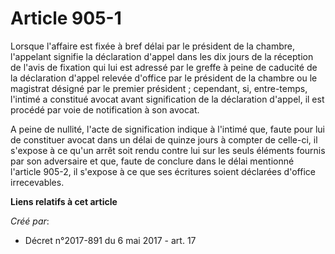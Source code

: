 # Article 905-1

Lorsque l'affaire est fixée à bref délai par le président de la chambre, l'appelant signifie la déclaration d'appel dans les
dix jours de la réception de l'avis de fixation qui lui est adressé par le greffe à peine de caducité de la déclaration
d'appel relevée d'office par le président de la chambre ou le magistrat désigné par le premier président ; cependant, si,
entre-temps, l'intimé a constitué avocat avant signification de la déclaration d'appel, il est procédé par voie de
notification à son avocat.

A peine de nullité, l'acte de signification indique à l'intimé que, faute pour lui de constituer avocat dans un délai de
quinze jours à compter de celle-ci, il s'expose à ce qu'un arrêt soit rendu contre lui sur les seuls éléments fournis par son
adversaire et que, faute de conclure dans le délai mentionné l'article 905-2, il s'expose à ce que ses écritures soient
déclarées d'office irrecevables.

**Liens relatifs à cet article**

_Créé par_:

  - Décret n°2017-891 du 6 mai 2017 - art. 17
